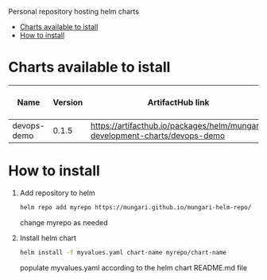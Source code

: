 Personal repository hosting helm charts
- [Charts available to istall](#charts-available-to-istall)
- [How to install](#how-to-install)


# Charts available to istall

| Name        | Version | ArtifactHub link                                                            | Supported ubernetes version | Helm version |
|-------------|---------|-----------------------------------------------------------------------------|-----------------------------|--------------|
| devops-demo | 0.1.5  | https://artifacthub.io/packages/helm/mungari-development-charts/devops-demo | 1.25.2                      | 3.10.2       |

# How to install

1. Add repository to helm
    ```bash
    helm repo add myrepo https://mungari.github.io/mungari-helm-repo/ 
    ```
    change myrepo as needed

2. Install helm chart
    ```bash
    helm install -f myvalues.yaml chart-name myrepo/chart-name  
    ```
    populate myvalues.yaml according to the helm chart README.md file